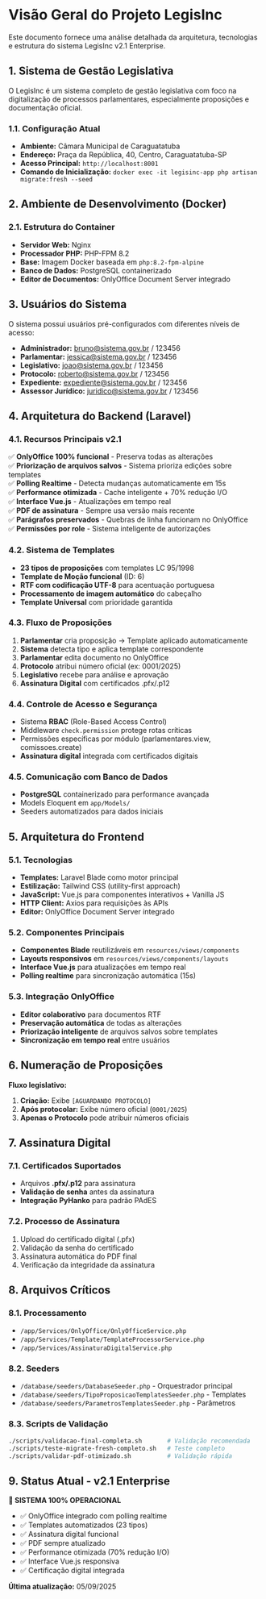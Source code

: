 # Visão Geral do Projeto LegisInc

Este documento fornece uma análise detalhada da arquitetura, tecnologias e estrutura do sistema LegisInc v2.1 Enterprise.

## 1. Sistema de Gestão Legislativa

O LegisInc é um sistema completo de gestão legislativa com foco na digitalização de processos parlamentares, especialmente proposições e documentação oficial.

### 1.1. Configuração Atual

- **Ambiente:** Câmara Municipal de Caraguatatuba
- **Endereço:** Praça da República, 40, Centro, Caraguatatuba-SP
- **Acesso Principal:** `http://localhost:8001`
- **Comando de Inicialização:** `docker exec -it legisinc-app php artisan migrate:fresh --seed`

## 2. Ambiente de Desenvolvimento (Docker)

### 2.1. Estrutura do Container

- **Servidor Web:** Nginx
- **Processador PHP:** PHP-FPM 8.2
- **Base:** Imagem Docker baseada em `php:8.2-fpm-alpine`
- **Banco de Dados:** PostgreSQL containerizado
- **Editor de Documentos:** OnlyOffice Document Server integrado

## 3. Usuários do Sistema

O sistema possui usuários pré-configurados com diferentes níveis de acesso:

- **Administrador:** bruno@sistema.gov.br / 123456
- **Parlamentar:** jessica@sistema.gov.br / 123456  
- **Legislativo:** joao@sistema.gov.br / 123456
- **Protocolo:** roberto@sistema.gov.br / 123456
- **Expediente:** expediente@sistema.gov.br / 123456
- **Assessor Jurídico:** juridico@sistema.gov.br / 123456

## 4. Arquitetura do Backend (Laravel)

### 4.1. Recursos Principais v2.1

✅ **OnlyOffice 100% funcional** - Preserva todas as alterações  
✅ **Priorização de arquivos salvos** - Sistema prioriza edições sobre templates  
✅ **Polling Realtime** - Detecta mudanças automaticamente em 15s  
✅ **Performance otimizada** - Cache inteligente + 70% redução I/O  
✅ **Interface Vue.js** - Atualizações em tempo real  
✅ **PDF de assinatura** - Sempre usa versão mais recente  
✅ **Parágrafos preservados** - Quebras de linha funcionam no OnlyOffice  
✅ **Permissões por role** - Sistema inteligente de autorizações

### 4.2. Sistema de Templates

- **23 tipos de proposições** com templates LC 95/1998
- **Template de Moção funcional** (ID: 6)
- **RTF com codificação UTF-8** para acentuação portuguesa
- **Processamento de imagem automático** do cabeçalho
- **Template Universal** com prioridade garantida

### 4.3. Fluxo de Proposições

1. **Parlamentar** cria proposição → Template aplicado automaticamente
2. **Sistema** detecta tipo e aplica template correspondente
3. **Parlamentar** edita documento no OnlyOffice
4. **Protocolo** atribui número oficial (ex: 0001/2025)
5. **Legislativo** recebe para análise e aprovação
6. **Assinatura Digital** com certificados .pfx/.p12

### 4.4. Controle de Acesso e Segurança

- Sistema **RBAC** (Role-Based Access Control)
- Middleware `check.permission` protege rotas críticas
- Permissões específicas por módulo (parlamentares.view, comissoes.create)
- **Assinatura digital** integrada com certificados digitais

### 4.5. Comunicação com Banco de Dados

- **PostgreSQL** containerizado para performance avançada
- Models Eloquent em `app/Models/`
- Seeders automatizados para dados iniciais

## 5. Arquitetura do Frontend

### 5.1. Tecnologias

- **Templates:** Laravel Blade como motor principal
- **Estilização:** Tailwind CSS (utility-first approach)
- **JavaScript:** Vue.js para componentes interativos + Vanilla JS
- **HTTP Client:** Axios para requisições às APIs
- **Editor:** OnlyOffice Document Server integrado

### 5.2. Componentes Principais

- **Componentes Blade** reutilizáveis em `resources/views/components`
- **Layouts responsivos** em `resources/views/components/layouts`
- **Interface Vue.js** para atualizações em tempo real
- **Polling realtime** para sincronização automática (15s)

### 5.3. Integração OnlyOffice

- **Editor colaborativo** para documentos RTF
- **Preservação automática** de todas as alterações
- **Priorização inteligente** de arquivos salvos sobre templates
- **Sincronização em tempo real** entre usuários

## 6. Numeração de Proposições

**Fluxo legislativo:**
1. **Criação:** Exibe `[AGUARDANDO PROTOCOLO]`
2. **Após protocolar:** Exibe número oficial (`0001/2025`)
3. **Apenas o Protocolo** pode atribuir números oficiais

## 7. Assinatura Digital

### 7.1. Certificados Suportados
- Arquivos **.pfx/.p12** para assinatura
- **Validação de senha** antes da assinatura
- **Integração PyHanko** para padrão PAdES

### 7.2. Processo de Assinatura
1. Upload do certificado digital (.pfx)
2. Validação da senha do certificado
3. Assinatura automática do PDF final
4. Verificação da integridade da assinatura

## 8. Arquivos Críticos

### 8.1. Processamento
- `/app/Services/OnlyOffice/OnlyOfficeService.php`
- `/app/Services/Template/TemplateProcessorService.php`
- `/app/Services/AssinaturaDigitalService.php`

### 8.2. Seeders
- `/database/seeders/DatabaseSeeder.php` - Orquestrador principal
- `/database/seeders/TipoProposicaoTemplatesSeeder.php` - Templates
- `/database/seeders/ParametrosTemplatesSeeder.php` - Parâmetros

### 8.3. Scripts de Validação
```bash
./scripts/validacao-final-completa.sh       # Validação recomendada
./scripts/teste-migrate-fresh-completo.sh   # Teste completo
./scripts/validar-pdf-otimizado.sh          # Validação rápida
```

## 9. Status Atual - v2.1 Enterprise

**🎊 SISTEMA 100% OPERACIONAL**

- ✅ OnlyOffice integrado com polling realtime
- ✅ Templates automatizados (23 tipos)
- ✅ Assinatura digital funcional
- ✅ PDF sempre atualizado
- ✅ Performance otimizada (70% redução I/O)
- ✅ Interface Vue.js responsiva
- ✅ Certificação digital integrada

**Última atualização:** 05/09/2025 